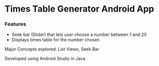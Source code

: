 # Times Table Generator Android App

### Features
- Seek bar (Slider) that lets user choose a number between 1 and 20
- Displays times table for the number chosen

Major Concepts explored: List Views, Seek Bar

Developed using Android Studio in Java

